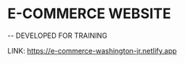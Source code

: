 # E-COMMERCE WEBSITE

-- DEVELOPED FOR TRAINING

LINK: https://e-commerce-washington-jr.netlify.app
